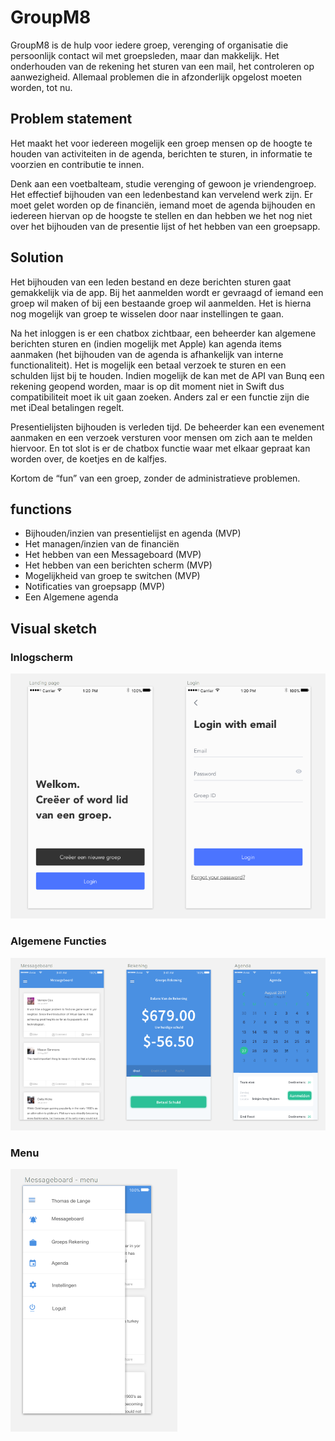 # GroupM8

GroupM8 is de hulp voor iedere groep, verenging of organisatie die persoonlijk contact wil met groepsleden, maar dan makkelijk. Het onderhouden van de rekening het sturen van een mail, het controleren op aanwezigheid. Allemaal problemen die in afzonderlijk opgelost moeten worden, tot nu.

## Problem statement

Het maakt het voor iedereen mogelijk een groep mensen op de hoogte te houden van activiteiten in de agenda, berichten te sturen, in informatie te voorzien en contributie te innen.

Denk aan een voetbalteam, studie verenging of gewoon je vriendengroep. Het effectief bijhouden van een ledenbestand kan vervelend werk zijn. Er moet gelet worden op de financiën, iemand moet de agenda bijhouden en iedereen hiervan op de hoogste te stellen en dan hebben we het nog niet over het bijhouden van de presentie lijst of het hebben van een groepsapp.

## Solution

Het bijhouden van een leden bestand en deze berichten sturen gaat gemakkelijk via de app. Bij het aanmelden wordt er gevraagd of iemand een groep wil maken of bij een bestaande groep wil aanmelden. Het is hierna nog mogelijk van groep te wisselen door naar instellingen te gaan.

Na het inloggen is er een chatbox zichtbaar, een beheerder kan algemene berichten sturen en (indien mogelijk met Apple) kan agenda items aanmaken (het bijhouden van de agenda is afhankelijk van interne functionaliteit). Het is mogelijk een betaal verzoek te sturen en een schulden lijst bij te houden. Indien mogelijk de kan met de API van Bunq een rekening geopend worden, maar is op dit moment niet in Swift dus compatibiliteit moet ik uit gaan zoeken. Anders zal er een functie zijn die met iDeal betalingen regelt.

Presentielijsten bijhouden is verleden tijd. De beheerder kan een evenement aanmaken en een verzoek versturen voor mensen om zich aan te melden hiervoor.
En tot slot is er de chatbox functie waar met elkaar gepraat kan worden over, de koetjes en de kalfjes.

Kortom de “fun” van een groep, zonder de administratieve problemen.

## functions

-	Bijhouden/inzien van presentielijst en agenda (MVP)
-	Het managen/inzien van de financiën
-	Het hebben van een Messageboard (MVP)
-	Het hebben van een berichten scherm (MVP)
-	Mogelijkheid van groep te switchen (MVP)
-   Notificaties van groepsapp (MVP)
-	Een Algemene agenda

## Visual sketch

### Inlogscherm
![Inlogscherm](doc/loggin_view.32.36.png)

### Algemene Functies
![Algemene Functies](doc/main_functions_app.32.44.png)

### Menu
![Menu](doc/menu_view.32.52.png)
